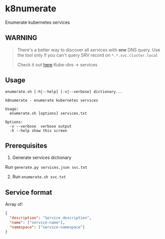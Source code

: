 # k8numerate

Enumerate kubernetes services

## WARNING

> There's a better way to discover all services with **one** DNS query. Use the tool only if you can't query SRV record on `*.*.svc.cluster.local`
>
> Check it out [here](../NOTES.md) Kube-dns -> services

## Usage

```
enumerate.sh [-h|--help] [-v|--verbose] dictionary...

k8numerate - enumerate kubernetes services

Usage:
  enumerate.sh [options] services.txt

Options:
  -v --verbose  verbose output
  -h --help show this screen
```

## Prerequisites

1. Generate services dictionary

Run `generate.py services.json svc.txt`

2. Run `enumerate.sh svc.txt`

## Service format

Array of:

```json
{
  "description": "Service description",
  "name": ["service-name"],
  "namespace": ["service-namespace"]
}
```
